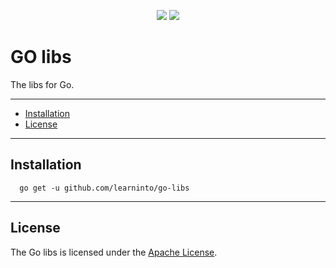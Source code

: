 <p align="center">
  <a href="https://goreportcard.com/badge/github.com/learninto/go-libs"><img src="https://goreportcard.com/badge/github.com/learninto/go-libs"></a>
  <a href="https://travis-ci.org/learninto/go-libs"><img src="https://travis-ci.org/learninto/go-libs.svg?branch=master"></a>
</p>

# GO libs

The libs for Go.

-------------------------
- [Installation](#installation)
- [License](#license)


-------------------------
## Installation

```
  go get -u github.com/learninto/go-libs
```


-------------------------
## License

The Go libs is licensed under the [Apache License](LICENSE).
